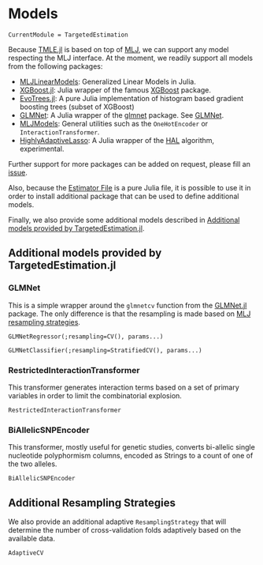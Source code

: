 # Models

```@meta
CurrentModule = TargetedEstimation
```

Because [TMLE.jl](https://targene.github.io/TMLE.jl/stable/) is based on top of [MLJ](https://alan-turing-institute.github.io/MLJ.jl/dev/), we can support any model respecting the MLJ interface. At the moment, we readily support all models from the following packages:

- [MLJLinearModels](https://juliaai.github.io/MLJLinearModels.jl/stable/): Generalized Linear Models in Julia.
- [XGBoost.jl](https://dmlc.github.io/XGBoost.jl/dev/): Julia wrapper of the famous [XGBoost](https://xgboost.readthedocs.io/en/stable/) package.
- [EvoTrees.jl](https://evovest.github.io/EvoTrees.jl/stable/): A pure Julia implementation of histogram based gradient boosting trees (subset of XGBoost)
- [GLMNet](https://github.com/JuliaStats/GLMNet.jl): A Julia wrapper of the [glmnet](https://glmnet.stanford.edu/articles/glmnet.html) package. See [GLMNet](@ref).
- [MLJModels](https://github.com/JuliaAI/MLJModels.jl): General utilities such as the `OneHotEncoder` or `InteractionTransformer`.
- [HighlyAdaptiveLasso](https://github.com/olivierlabayle/HighlyAdaptiveLasso.jl): A Julia wrapper of the [HAL](https://tlverse.org/hal9001/) algorithm, experimental.

Further support for more packages can be added on request, please fill an [issue](https://github.com/TARGENE/TargetedEstimation.jl/issues).

Also, because the [Estimator File](@ref) is a pure Julia file, it is possible to use it in order to install additional package that can be used to define additional models.

Finally, we also provide some additional models described in [Additional models provided by TargetedEstimation.jl](@ref).

## Additional models provided by TargetedEstimation.jl

### GLMNet

This is a simple wrapper around the `glmnetcv` function from the [GLMNet.jl](https://github.com/JuliaStats/GLMNet.jl) package. The only difference is that the resampling is made based on [MLJ resampling strategies](https://alan-turing-institute.github.io/MLJ.jl/dev/evaluating_model_performance/#Built-in-resampling-strategies).

```@docs
GLMNetRegressor(;resampling=CV(), params...)
```

```@docs
GLMNetClassifier(;resampling=StratifiedCV(), params...)
```

### RestrictedInteractionTransformer

This transformer generates interaction terms based on a set of primary variables in order to limit the combinatorial explosion.

```@docs
RestrictedInteractionTransformer
```

### BiAllelicSNPEncoder

This transformer, mostly useful for genetic studies, converts bi-allelic single nucleotide polyphormism columns, encoded as Strings to a count of one of the two alleles.

```@docs
BiAllelicSNPEncoder
```

## Additional Resampling Strategies

We also provide an additional adaptive `ResamplingStrategy` that will determine the number of cross-validation folds adaptively based on the available data.

```@docs
AdaptiveCV
```
